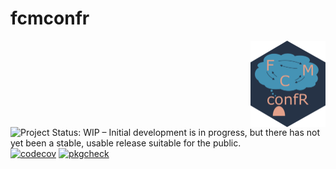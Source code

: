# fcmconfr

<img src="man/figures/logo.png" align="right" height="138"/>

<!-- badges: start -->

![Project Status: WIP – Initial development is in progress, but there has not yet been a stable, usable release suitable for the public.](https://www.repostatus.org/badges/latest/wip.svg) [![codecov](https://codecov.io/gh/bhroston/fcmconfr/graph/badge.svg?token=D83LF4TC8D)](https://codecov.io/gh/bhroston/fcmconfr) [![pkgcheck](https://github.com/bhroston/fcmconfr.git/workflows/pkgcheck/badge.svg)](https://github.com/bhroston/fcmconfr.git/actions?query=workflow%3Apkgcheck)

<!-- badges: end -->
